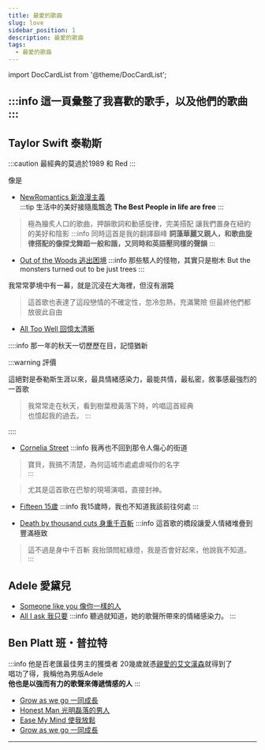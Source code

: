 ```yaml
---
title: 最愛的歌曲
slug: love
sidebar_position: 1
description: 最愛的歌曲
tags:
  - 最愛的歌曲
---
```


import DocCardList from '@theme/DocCardList';

:::info 這一頁彙整了我喜歡的歌手，以及他們的歌曲
:::
----
## Taylor Swift 泰勒斯
:::caution 最經典的莫過於1989 和 Red
:::


像是 
* [NewRomantics 新浪漫主義](/translate/Taylor%20Swift/1989/New%20Romantics)  
:::tip 生活中的美好接隨風飄逸
**The Best People in life are free**
:::
> 極為膾炙人口的歌曲，押韻歌詞和動感旋律，完美搭配
> 讓我們置身在紐約的美好和陰影
:::info 同時這首是我的翻譯巔峰
**詞藻華麗又親人，和歌曲旋律搭配的像探戈舞蹈一般和諧，又同時和英語壓同樣的聲韻**
:::

* [Out of the Woods 逃出困境](/translate/Taylor%20Swift/1989/Out%20of%20the%20woods)
:::info 那些駭人的怪物，其實只是樹木
But the monsters turned out to be just trees
:::

我常常夢境中有一幕，就是沉浸在大海裡，但沒有溺斃
>這首歌也表達了這段戀情的不確定性，忽冷忽熱，充滿驚險
>但最終他們都放彼此自由

* [All Too Well 回憶太清晰](/translate/Taylor%20Swift/Red/All%20Too%20Well)

::::info 那一年的秋天一切歷歷在目，記憶猶新

:::warning 評價

這絕對是泰勒斯生涯以來，最具情緒感染力，最能共情，最私密，敘事感最強烈的一首歌

>我常常走在秋天，看到樹葉橙黃落下時，吟唱這首經典  
>也憶起我的過去。
:::

::::



* [Cornelia Street](/translate/Taylor%20Swift/Lover/Cornelia%20Street)
:::info 我再也不回到那令人傷心的街道
>寶貝，我搞不清楚，為何這城市處處虐喊你的名字  
:::

  >尤其是這首歌在巴黎的現場演唱，直接封神。


* [Fifteen 15歲](/translate/Taylor%20Swift/Fearless/Fifteen)
:::info 我15歲時，我也不知道我該前往何處
:::

* [Death by thousand cuts 身重千百斬](/translate/Taylor%20Swift/Lover/Death%20by%20thousand%20cuts)
:::info 這首歌的橋段讓愛人情緒堆疊到豐滿極致
>這不過是身中千百斬
>我抬頭問紅綠燈，我是否會好起來，他說我不知道。
::: 



## Adele 愛黛兒
* [Someone like you 像你一樣的人](/translate/Adele/Someone%20Like%20you)
* [All I ask 我只要](/translate/Adele/All%20I%20ask)
:::info 聽過就知道，她的歌聲所帶來的情緒感染力。
:::

## Ben Platt 班・普拉特
:::info 他是百老匯最佳男主的獲獎者
20幾歲就憑[親愛的艾文漢森](https://www.google.com/search?q=dear+evan+hansen)就得到了  
唱功了得，我稱他為男版Adele  
**他也是以強而有力的歌聲來傳遞情感的人**
:::

* [Grow as we go 一同成長](/translate/Ben%20Platt/Grow%20as%20we%20go)
* [Honest Man 光明磊落的男人](/translate/Ben%20Platt/Honest%20Man)
* [Ease My Mind 使我放鬆](/translate/Ben%20Platt/Ease%20My%20Mind)
* [Grow as we go 一同成長](/translate/Ben%20Platt/Grow%20as%20we%20go)

----
<DocCardList />
